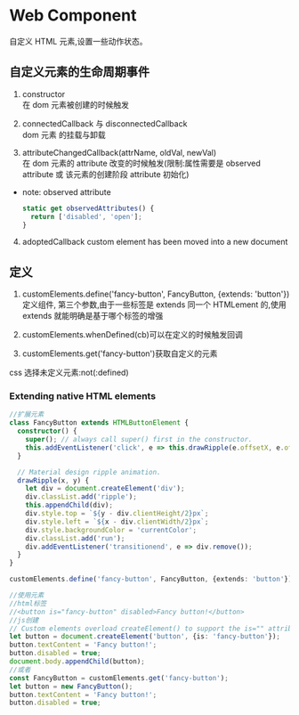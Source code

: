 # Web Component

自定义 HTML 元素,设置一些动作状态。

## 自定义元素的生命周期事件

1. constructor  
   在 dom 元素被创建的时候触发

2. connectedCallback 与 disconnectedCallback  
   dom 元素 的挂载与卸载

3. attributeChangedCallback(attrName, oldVal, newVal)  
   在 dom 元素的 attribute 改变的时候触发(限制:属性需要是 observed attribute 或 该元素的创建阶段 attribute 初始化)

- note: observed attribute
  ```Typescript
  static get observedAttributes() {
    return ['disabled', 'open'];
  }
  ```

4. adoptedCallback
   custom element has been moved into a new document

## 定义

1. customElements.define('fancy-button', FancyButton, {extends: 'button'})定义组件,
   第三个参数,由于一些标签是 extends 同一个 HTMLement 的,使用 extends 就能明确是基于哪个标签的增强

2. customElements.whenDefined(cb)可以在定义的时候触发回调

3. customElements.get('fancy-button')获取自定义的元素

css 选择未定义元素:not(:defined)

### Extending native HTML elements

```Typescript
//扩展元素
class FancyButton extends HTMLButtonElement {
  constructor() {
    super(); // always call super() first in the constructor.
    this.addEventListener('click', e => this.drawRipple(e.offsetX, e.offsetY));
  }

  // Material design ripple animation.
  drawRipple(x, y) {
    let div = document.createElement('div');
    div.classList.add('ripple');
    this.appendChild(div);
    div.style.top = `${y - div.clientHeight/2}px`;
    div.style.left = `${x - div.clientWidth/2}px`;
    div.style.backgroundColor = 'currentColor';
    div.classList.add('run');
    div.addEventListener('transitionend', e => div.remove());
  }
}

customElements.define('fancy-button', FancyButton, {extends: 'button'});

//使用元素
//html标签
//<button is="fancy-button" disabled>Fancy button!</button>
//js创建
// Custom elements overload createElement() to support the is="" attribute.
let button = document.createElement('button', {is: 'fancy-button'});
button.textContent = 'Fancy button!';
button.disabled = true;
document.body.appendChild(button);
//或者
const FancyButton = customElements.get('fancy-button');
let button = new FancyButton();
button.textContent = 'Fancy button!';
button.disabled = true;
```

